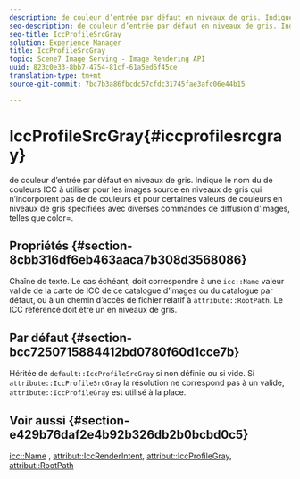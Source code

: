 ```yaml
---
description: de couleur d’entrée par défaut en niveaux de gris. Indique le nom du de couleurs ICC à utiliser pour les images source en niveaux de gris qui n’incorporent pas de de couleurs et pour certaines valeurs de couleurs en niveaux de gris spécifiées avec diverses commandes de diffusion d’images, telles que color=.
seo-description: de couleur d’entrée par défaut en niveaux de gris. Indique le nom du de couleurs ICC à utiliser pour les images source en niveaux de gris qui n’incorporent pas de de couleurs et pour certaines valeurs de couleurs en niveaux de gris spécifiées avec diverses commandes de diffusion d’images, telles que color=.
seo-title: IccProfileSrcGray
solution: Experience Manager
title: IccProfileSrcGray
topic: Scene7 Image Serving - Image Rendering API
uuid: 823c0e33-8bb7-4754-81cf-61a5ed6f45ce
translation-type: tm+mt
source-git-commit: 7bc7b3a86fbcdc57cfdc31745fae3afc06e44b15

---
```



# IccProfileSrcGray{#iccprofilesrcgray}

de couleur d’entrée par défaut en niveaux de gris. Indique le nom du de couleurs ICC à utiliser pour les images source en niveaux de gris qui n’incorporent pas de de couleurs et pour certaines valeurs de couleurs en niveaux de gris spécifiées avec diverses commandes de diffusion d’images, telles que color=.

## Propriétés {#section-8cbb316df6eb463aaca7b308d3568086}

Chaîne de texte. Le cas échéant, doit correspondre à une `icc::Name` valeur valide de la carte de  ICC de ce catalogue d’images ou du catalogue par défaut, ou à un chemin d’accès de fichier relatif à `attribute::RootPath`. Le  ICC référencé doit être un en niveaux de gris.

## Par défaut {#section-bcc7250715884412bd0780f60d1cce7b}

Héritée de `default::IccProfileSrcGray` si non définie ou si vide. Si `attribute::IccProfileSrcGray` la résolution ne correspond pas à un  valide, `attribute::IccProfileGray` est utilisé à la place.

## Voir aussi {#section-e429b76daf2e4b92b326db2b0bcbd0c5}

[icc::Name](../../../../../is-api/image-catalog/image-serving-api-ref/c-image-catalog-reference/c-icc-profile-map-reference/r-name-icc.md#reference-9e7d3c8e35434981a3dfac66b8946cbe) , [attribut::IccRenderIntent](../../../../../is-api/image-catalog/image-serving-api-ref/c-image-catalog-reference/c-attributes-reference/r-iccrenderintent.md#reference-012f207f28bd4406a5368d23ed95a51f), [attribut::IccProfileGray](../../../../../is-api/image-catalog/image-serving-api-ref/c-image-catalog-reference/c-attributes-reference/r-iccprofilegray.md#reference-13822a1596e440eea0492e86d88dad35), [attribut::RootPath](../../../../../is-api/image-catalog/image-serving-api-ref/c-image-catalog-reference/c-attributes-reference/r-rootpath.md#reference-17d57e5967be403b8408fa7214017494)
